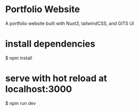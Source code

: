 # Portfolio Website
A portfolio website built with Nuxt3, tailwindCSS, and GITS UI

# install dependencies
$ npm install

# serve with hot reload at localhost:3000
$ npm run dev
